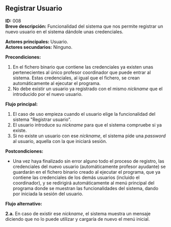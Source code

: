 ## Registrar Usuario

**ID:** 008  
**Breve descripción:** Funcionalidad del sistema que nos permite registrar un nuevo usuario en el sistema dándole unas credenciales.  
  
  
**Actores principales:** Usuario.  
**Actores secundarios:** Ninguno.  
  
**Precondiciones:**  

1. En el fichero binario que contiene las credenciales ya existen unas pertenecientes al único profesor coordinador que puede entrar al sistema. Estas credenciales, al igual que el fichero, se crean automáticamente al ejecutar el programa.
2. No debe existir un usuario ya registrado con el mismo *nickname* que el introducido por el nuevo usuario.  
  
  
  
**Flujo principal:**  
  
1. El caso de uso empieza cuando el usuario elige la funcionalidad del sistema "Registrar usuario".  
2. El usuario introduce su *nickname* para que el sistema compruebe si ya existe.  
3. Si no existe un usuario con ese *nickname*, el sistema pide una *password* al usuario, aquella con la que iniciará sesión.  
  
  
**Postcondiciones:**  
  
* Una vez haya finalizado sin error alguno todo el proceso de registro, las credenciales del nuevo usuario (automáticamente profesor ayudante) se guardarán en el fichero binario creado al ejecutar el programa, que ya contiene las credenciales de los demás usuarios (incluido el coordinador), y se redirigirá automáticamente al menú principal del programa donde se muestran las funcionalidades del sistema, dando por iniciada la sesión del usuario.  


**Flujo alternativo:**

**2.a.** En caso de existir ese *nickname*, el sistema muestra un mensaje diciendo que no lo puede utilizar y cargaría de nuevo el menú inicial.
